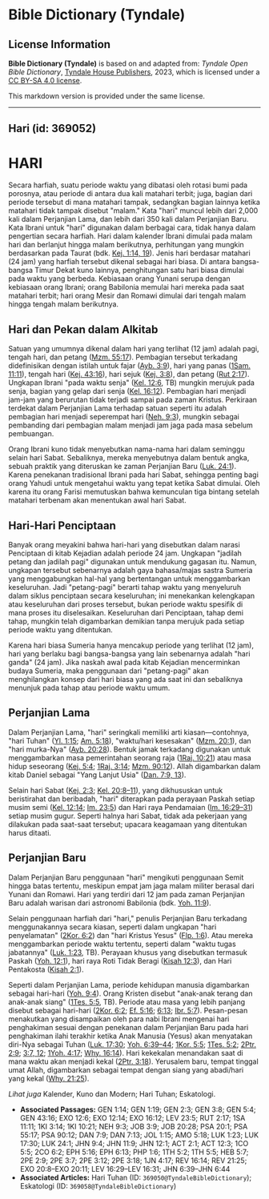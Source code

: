 # Bible Dictionary (Tyndale)

## License Information

**Bible Dictionary (Tyndale)** is based on and adapted from: _Tyndale Open Bible Dictionary_, [Tyndale House Publishers](https://tyndaleopenresources.com/), 2023, which is licensed under a [CC BY-SA 4.0 license](https://creativecommons.org/licenses/by-sa/4.0/legalcode.en).

This markdown version is provided under the same license.



--------------------------------

## Hari (id: 369052)

HARI
====

Secara harfiah, suatu periode waktu yang dibatasi oleh rotasi bumi pada porosnya, atau periode di antara dua kali matahari terbit; juga, bagian dari periode tersebut di mana matahari tampak, sedangkan bagian lainnya ketika matahari tidak tampak disebut "malam." Kata "hari" muncul lebih dari 2,000 kali dalam Perjanjian Lama, dan lebih dari 350 kali dalam Perjanjian Baru. Kata Ibrani untuk "hari" digunakan dalam berbagai cara, tidak hanya dalam pengertian secara harfiah. Hari dalam kalender Ibrani dimulai pada malam hari dan berlanjut hingga malam berikutnya, perhitungan yang mungkin berdasarkan pada Taurat (bdk. [Kej. 1:14, 19](https://ref.ly/Gen1:14,Gen1:19)). Jenis hari berdasar matahari (24 jam) yang harfiah tersebut dikenal sebagai hari biasa. Di antara bangsa\-bangsa Timur Dekat kuno lainnya, penghitungan satu hari biasa dimulai pada waktu yang berbeda. Kebiasaan orang Yunani serupa dengan kebiasaan orang Ibrani; orang Babilonia memulai hari mereka pada saat matahari terbit; hari orang Mesir dan Romawi dimulai dari tengah malam hingga tengah malam berikutnya.

Hari dan Pekan dalam Alkitab
----------------------------

Satuan yang umumnya dikenal dalam hari yang terlihat (12 jam) adalah pagi, tengah hari, dan petang ([Mzm. 55:17](https://ref.ly/Ps55:17)). Pembagian tersebut terkadang didefinisikan dengan istilah untuk fajar ([Ayb. 3:9](https://ref.ly/Job3:9)), hari yang panas ([1Sam. 11:11](https://ref.ly/1Sam11:11)), tengah hari ([Kej. 43:16](https://ref.ly/Gen43:16)), hari sejuk ([Kej. 3:8](https://ref.ly/Gen3:8)), dan petang ([Rut 2:17](https://ref.ly/Ruth2:17)). Ungkapan Ibrani "pada waktu senja" ([Kel. 12:6](https://ref.ly/Exod12:6), TB) mungkin merujuk pada senja, bagian yang gelap dari senja ([Kel. 16:12](https://ref.ly/Exod16:12)). Pembagian hari menjadi jam\-jam yang berurutan tidak terjadi sampai pada zaman Kristus. Perkiraan terdekat dalam Perjanjian Lama terhadap satuan seperti itu adalah pembagian hari menjadi seperempat hari ([Neh. 9:3](https://ref.ly/Neh9:3)), mungkin sebagai pembanding dari pembagian malam menjadi jam jaga pada masa sebelum pembuangan.

Orang Ibrani kuno tidak menyebutkan nama\-nama hari dalam seminggu selain hari Sabat. Sebaliknya, mereka menyebutnya dalam bentuk angka, sebuah praktik yang diteruskan ke zaman Perjanjian Baru ([Luk. 24:1](https://ref.ly/Luke24:1)). Karena penekanan tradisional Ibrani pada hari Sabat, sehingga penting bagi orang Yahudi untuk mengetahui waktu yang tepat ketika Sabat dimulai. Oleh karena itu orang Farisi memutuskan bahwa kemunculan tiga bintang setelah matahari terbenam akan menentukan awal hari Sabat.

Hari\-Hari Penciptaan
---------------------

Banyak orang meyakini bahwa hari\-hari yang disebutkan dalam narasi Penciptaan di kitab Kejadian adalah periode 24 jam. Ungkapan "jadilah petang dan jadilah pagi" digunakan untuk mendukung gagasan itu. Namun, ungkapan tersebut sebenarnya adalah gaya bahasa/majas sastra Sumeria yang menggabungkan hal\-hal yang bertentangan untuk menggambarkan keseluruhan. Jadi "petang\-pagi" berarti tahap waktu yang menyeluruh dalam siklus penciptaan secara keseluruhan; ini menekankan kelengkapan atau keseluruhan dari proses tersebut, bukan periode waktu spesifik di mana proses itu diselesaikan. Keseluruhan dari Penciptaan, tahap demi tahap, mungkin telah digambarkan demikian tanpa merujuk pada setiap periode waktu yang ditentukan.

Karena hari biasa Sumeria hanya mencakup periode yang terlihat (12 jam), hari yang berlaku bagi bangsa\-bangsa yang lain sebenarnya adalah "hari ganda" (24 jam). Jika naskah awal pada kitab Kejadian mencerminkan budaya Sumeria, maka penggunaan dari "petang\-pagi" akan menghilangkan konsep dari hari biasa yang ada saat ini dan sebaliknya menunjuk pada tahap atau periode waktu umum.

Perjanjian Lama
---------------

Dalam Perjanjian Lama, "hari" seringkali memiliki arti kiasan—contohnya, "hari Tuhan" ([Yl. 1:15](https://ref.ly/Joel1:15); [Am. 5:18](https://ref.ly/Amos5:18)), "waktu/hari kesesakan" ([Mzm. 20:1](https://ref.ly/Ps20:1)), dan "hari murka\-Nya" ([Ayb. 20:28](https://ref.ly/Job20:28)). Bentuk jamak terkadang digunakan untuk menggambarkan masa pemerintahan seorang raja ([1Raj. 10:21](https://ref.ly/1Kgs10:21)) atau masa hidup seseorang ([Kej. 5:4](https://ref.ly/Gen5:4); [1Raj. 3:14](https://ref.ly/1Kgs3:14); [Mzm. 90:12](https://ref.ly/Ps90:12)). Allah digambarkan dalam kitab Daniel sebagai "Yang Lanjut Usia" ([Dan. 7:9, 13](https://ref.ly/Dan7:9,Dan7:13)).

Selain hari Sabat ([Kej. 2:3](https://ref.ly/Gen2:3); [Kel. 20:8–11](https://ref.ly/Exod20:8-Exod20:11)), yang dikhususkan untuk beristirahat dan beribadah, "hari" diterapkan pada perayaan Paskah setiap musim semi ([Kel. 12:14](https://ref.ly/Exod12:14); [Im. 23:5](https://ref.ly/Lev23:5)) dan Hari raya Pendamaian ([Im. 16:29–31](https://ref.ly/Lev16:29-Lev16:31)) setiap musim gugur. Seperti halnya hari Sabat, tidak ada pekerjaan yang dilakukan pada saat\-saat tersebut; upacara keagamaan yang ditentukan harus ditaati.

Perjanjian Baru
---------------

Dalam Perjanjian Baru penggunaan "hari" mengikuti penggunaan Semit hingga batas tertentu, meskipun empat jam jaga malam militer berasal dari Yunani dan Romawi. Hari yang terdiri dari 12 jam pada zaman Perjanjian Baru adalah warisan dari astronomi Babilonia (bdk. [Yoh. 11:9](https://ref.ly/John11:9)).

Selain penggunaan harfiah dari "hari," penulis Perjanjian Baru terkadang menggunakannya secara kiasan, seperti dalam ungkapan "hari penyelamatan" ([2Kor. 6:2](https://ref.ly/2Cor6:2)) dan "hari Kristus Yesus" ([Flp. 1:6](https://ref.ly/Phil1:6)). Atau mereka menggambarkan periode waktu tertentu, seperti dalam "waktu tugas jabatannya" ([Luk. 1:23](https://ref.ly/Luke1:23), TB). Perayaan khusus yang disebutkan termasuk Paskah ([Yoh. 12:1](https://ref.ly/John12:1)), hari raya Roti Tidak Beragi ([Kisah 12:3](https://ref.ly/Acts12:3)), dan Hari Pentakosta ([Kisah 2:1](https://ref.ly/Acts2:1)).

Seperti dalam Perjanjian Lama, periode kehidupan manusia digambarkan sebagai hari\-hari ([Yoh. 9:4](https://ref.ly/John9:4)). Orang Kristen disebut "anak\-anak terang dan anak\-anak siang" ([1Tes. 5:5](https://ref.ly/1Thess5:5), TB). Periode atau masa yang lebih panjang disebut sebagai hari\-hari ([2Kor. 6:2](https://ref.ly/2Cor6:2); [Ef. 5:16](https://ref.ly/Eph5:16); [6:13](https://ref.ly/Eph6:13); [Ibr. 5:7](https://ref.ly/Heb5:7)). Pesan\-pesan menakutkan yang disampaikan oleh para nabi Ibrani mengenai hari penghakiman sesuai dengan penekanan dalam Perjanjian Baru pada hari penghakiman ilahi terakhir ketika Anak Manusia (Yesus) akan menyatakan diri\-Nya sebagai Tuhan ([Luk. 17:30](https://ref.ly/Luke17:30); [Yoh. 6:39–44](https://ref.ly/John6:39-John6:44); [1Kor. 5:5](https://ref.ly/1Cor5:5); [1Tes. 5:2](https://ref.ly/1Thess5:2); [2Ptr. 2:9](https://ref.ly/2Pet2:9); [3:7, 12](https://ref.ly/2Pet3:7,2Pet3:12); [1Yoh. 4:17](https://ref.ly/1John4:17); [Why. 16:14](https://ref.ly/Rev16:14)). Hari kekekalan menandakan saat di mana waktu akan menjadi kekal ([2Ptr. 3:18](https://ref.ly/2Pet3:18)). Yerusalem baru, tempat tinggal umat Allah, digambarkan sebagai tempat dengan siang yang abadi/hari yang kekal ([Why. 21:25](https://ref.ly/Rev21:25)).

*Lihat juga* Kalender, Kuno dan Modern; Hari Tuhan; Eskatologi.

* **Associated Passages:** GEN 1:14; GEN 1:19; GEN 2:3; GEN 3:8; GEN 5:4; GEN 43:16; EXO 12:6; EXO 12:14; EXO 16:12; LEV 23:5; RUT 2:17; 1SA 11:11; 1KI 3:14; 1KI 10:21; NEH 9:3; JOB 3:9; JOB 20:28; PSA 20:1; PSA 55:17; PSA 90:12; DAN 7:9; DAN 7:13; JOL 1:15; AMO 5:18; LUK 1:23; LUK 17:30; LUK 24:1; JHN 9:4; JHN 11:9; JHN 12:1; ACT 2:1; ACT 12:3; 1CO 5:5; 2CO 6:2; EPH 5:16; EPH 6:13; PHP 1:6; 1TH 5:2; 1TH 5:5; HEB 5:7; 2PE 2:9; 2PE 3:7; 2PE 3:12; 2PE 3:18; 1JN 4:17; REV 16:14; REV 21:25; EXO 20:8–EXO 20:11; LEV 16:29–LEV 16:31; JHN 6:39–JHN 6:44
* **Associated Articles:** Hari Tuhan (ID: `369050@TyndaleBibleDictionary`); Eskatologi (ID: `369058@TyndaleBibleDictionary`)

